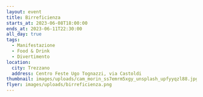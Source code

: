 ```yaml
---
layout: event
title: Birreficienza
starts_at: 2023-06-08T18:00:00
ends_at: 2023-06-11T22:30:00
all_day: true
tags:
  - Manifestazione
  - Food & Drink
  - Divertimento
location:
  city: Trezzano
  address: Centro Feste Ugo Tognazzi, via Castoldi
thumbnail: images/uploads/cam_morin_ss7emrm5xgy_unsplash_upfyyqzl88.jpg
flyer: images/uploads/birreficienza.png
---
```

